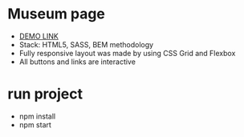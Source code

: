 # Museum page
- [DEMO LINK](https://artem-kodesnikov.github.io/miami-landing/)
- Stack: HTML5, SASS, BEM methodology
- Fully responsive layout was made by using CSS Grid and Flexbox
- All buttons and links are interactive
# run project
- npm install
- npm start
